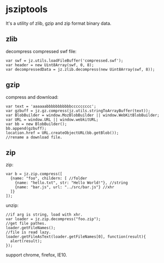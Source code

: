 # jsziptools

It's a utility of zlib, gzip and zip format binary data.

## zlib

decompress compressed swf file:

    var swf = jz.utils.loadFileBuffer('compressed.swf');
    var header = new Uint8Array(swf, 0, 8);
    var decompressedData = jz.zlib.decompress(new Uint8Array(swf, 8));


## gzip

compress and download:

    var text = 'aaaaaabbbbbbbbbbbccccccccc';
    var gzbuff = jz.gz.compress(jz.utils.stringToArrayBuffer(text));
    var BlobBuilder = window.MozBlobBuilder || window.WebKitBlobBuilder;
    var URL = window.URL || window.webkitURL;
    var bb = new BlobBuilder();
    bb.append(gzbuff);
    location.href = URL.createObjectURL(bb.getBlob());
    //rename a download file.

## zip

zip:

    var b = jz.zip.compress([
      {name: "foo", childern: [ //folder
        {name: "hello.txt", str: "Hello World!"}, //string
        {name: "bar.js", url: "../src/bar.js"} //xhr
      ]}
    ]);


unzip:

    //if arg is string, load with xhr.
    var loader = jz.zip.decompress("foo.zip");
    //get file pathes.
    loader.getFileNames();
    //file is read lazy.
    loader.getFileAsText(loader.getFileNames[0], function(result){
      alert(result);
    });

support chrome, firefox, IE10.